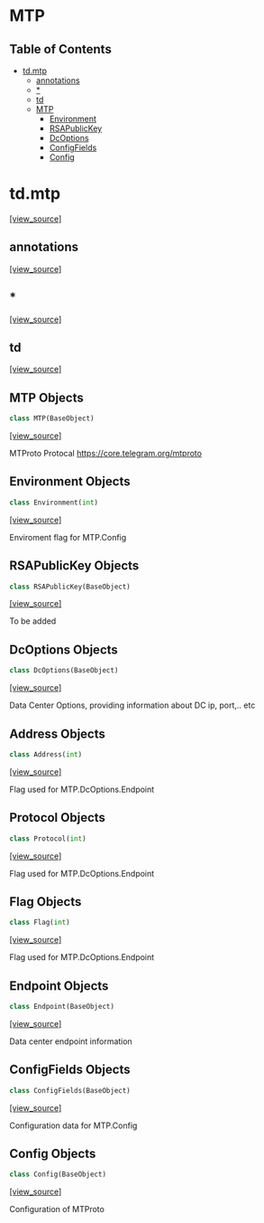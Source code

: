 # MTP

## Table of Contents

* [td.mtp](#td.mtp)
  * [annotations](#td.mtp.annotations)
  * [\*](#td.mtp.*)
  * [td](#td.mtp.td)
  * [MTP](#td.mtp.MTP)
    * [Environment](#td.mtp.MTP.Environment)
    * [RSAPublicKey](#td.mtp.MTP.RSAPublicKey)
    * [DcOptions](#td.mtp.MTP.DcOptions)
    * [ConfigFields](#td.mtp.MTP.ConfigFields)
    * [Config](#td.mtp.MTP.Config)

<a id="td.mtp"></a>

# td.mtp

[[view_source]](https://github.com/thedemons/opentele/blob/e63c9bb552f72354268d8f1b58db18df5ab4e0ea/src\td\mtp.py#L1)

<a id="td.mtp.annotations"></a>

## annotations

[[view_source]](https://github.com/thedemons/opentele/blob/e63c9bb552f72354268d8f1b58db18df5ab4e0ea/src\td\mtp.py#L1)

<a id="td.mtp.*"></a>

## \*

[[view_source]](https://github.com/thedemons/opentele/blob/e63c9bb552f72354268d8f1b58db18df5ab4e0ea/src\td\mtp.py#L3)

<a id="td.mtp.td"></a>

## td

[[view_source]](https://github.com/thedemons/opentele/blob/e63c9bb552f72354268d8f1b58db18df5ab4e0ea/src\td\mtp.py#L4)

<a id="td.mtp.MTP"></a>

## MTP Objects

```python
class MTP(BaseObject)
```

[[view_source]](https://github.com/thedemons/opentele/blob/e63c9bb552f72354268d8f1b58db18df5ab4e0ea/src\td\mtp.py#L9)

MTProto Protocal
https://core.telegram.org/mtproto

<a id="td.mtp.MTP.Environment"></a>

## Environment Objects

```python
class Environment(int)
```

[[view_source]](https://github.com/thedemons/opentele/blob/e63c9bb552f72354268d8f1b58db18df5ab4e0ea/src\td\mtp.py#L16)

Enviroment flag for MTP.Config

<a id="td.mtp.MTP.RSAPublicKey"></a>

## RSAPublicKey Objects

```python
class RSAPublicKey(BaseObject)
```

[[view_source]](https://github.com/thedemons/opentele/blob/e63c9bb552f72354268d8f1b58db18df5ab4e0ea/src\td\mtp.py#L23)

To be added

<a id="td.mtp.MTP.DcOptions"></a>

## DcOptions Objects

```python
class DcOptions(BaseObject)
```

[[view_source]](https://github.com/thedemons/opentele/blob/e63c9bb552f72354268d8f1b58db18df5ab4e0ea/src\td\mtp.py#L28)

Data Center Options, providing information about DC ip, port,.. etc

<a id="td.mtp.MTP.DcOptions.Address"></a>

## Address Objects

```python
class Address(int)
```

[[view_source]](https://github.com/thedemons/opentele/blob/e63c9bb552f72354268d8f1b58db18df5ab4e0ea/src\td\mtp.py#L167)

Flag used for MTP.DcOptions.Endpoint

<a id="td.mtp.MTP.DcOptions.Protocol"></a>

## Protocol Objects

```python
class Protocol(int)
```

[[view_source]](https://github.com/thedemons/opentele/blob/e63c9bb552f72354268d8f1b58db18df5ab4e0ea/src\td\mtp.py#L174)

Flag used for MTP.DcOptions.Endpoint

<a id="td.mtp.MTP.DcOptions.Flag"></a>

## Flag Objects

```python
class Flag(int)
```

[[view_source]](https://github.com/thedemons/opentele/blob/e63c9bb552f72354268d8f1b58db18df5ab4e0ea/src\td\mtp.py#L181)

Flag used for MTP.DcOptions.Endpoint

<a id="td.mtp.MTP.DcOptions.Endpoint"></a>

## Endpoint Objects

```python
class Endpoint(BaseObject)
```

[[view_source]](https://github.com/thedemons/opentele/blob/e63c9bb552f72354268d8f1b58db18df5ab4e0ea/src\td\mtp.py#L193)

Data center endpoint information

<a id="td.mtp.MTP.ConfigFields"></a>

## ConfigFields Objects

```python
class ConfigFields(BaseObject)
```

[[view_source]](https://github.com/thedemons/opentele/blob/e63c9bb552f72354268d8f1b58db18df5ab4e0ea/src\td\mtp.py#L205)

Configuration data for MTP.Config

<a id="td.mtp.MTP.Config"></a>

## Config Objects

```python
class Config(BaseObject)
```

[[view_source]](https://github.com/thedemons/opentele/blob/e63c9bb552f72354268d8f1b58db18df5ab4e0ea/src\td\mtp.py#L241)

Configuration of MTProto

